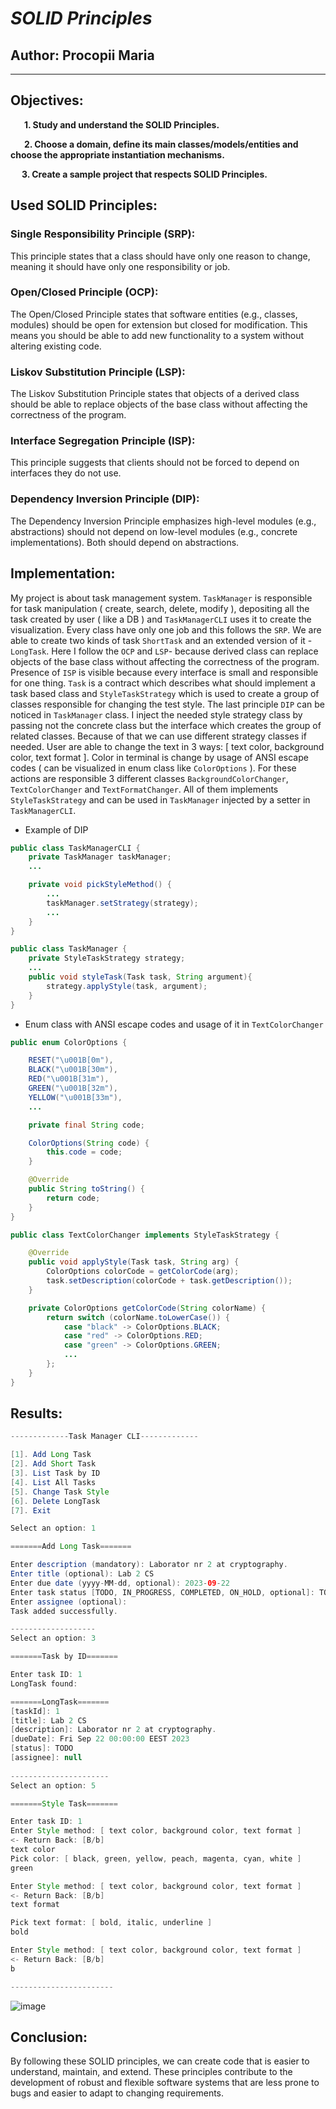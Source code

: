 # *SOLID Principles*


## Author: Procopii Maria

----

## Objectives:

&ensp; &ensp; __1. Study and understand the SOLID Principles.__

&ensp; &ensp; __2. Choose a domain, define its main classes/models/entities and choose the appropriate instantiation mechanisms.__

&ensp; &ensp;__3. Create a sample project that respects SOLID Principles.__


## Used SOLID Principles:

### Single Responsibility Principle (SRP):

This principle states that a class should have only one reason to change, 
meaning it should have only one responsibility or job.

### Open/Closed Principle (OCP):

The Open/Closed Principle states that software entities (e.g., classes, modules) should be open for extension but closed for modification.
This means you should be able to add new functionality to a system without altering existing code.

### Liskov Substitution Principle (LSP):

The Liskov Substitution Principle states that objects of a derived class should be able to replace objects 
of the base class without affecting the correctness of the program.

### Interface Segregation Principle (ISP):

This principle suggests that clients should not be forced to depend on interfaces they do not use.

### Dependency Inversion Principle (DIP):

The Dependency Inversion Principle emphasizes high-level modules (e.g., abstractions) should not depend on low-level modules (e.g., concrete implementations). 
Both should depend on abstractions.

## Implementation:

My project is about task management system. `TaskManager` is responsible for task manipulation ( create, search, delete, modify ), depositing all the task created by user
( like a DB ) and `TaskManagerCLI` uses it to create the visualization. 
Every class have only one job and this follows the `SRP`. We are able to create two kinds of task
`ShortTask` and an extended version of it - `LongTask`. Here I follow the `OCP` and `LSP`- because derived class can replace objects of the base class without 
affecting the correctness of the program. Presence of `ISP` is visible because every interface is small and responsible for one thing. `Task` is a contract which describes
what should implement a task based class and `StyleTaskStrategy` which is used to create a group of classes responsible for changing the test style.
The last principle `DIP` can be noticed in `TaskManager` class. I inject the needed style strategy class by passing not the concrete class but the interface which creates 
the group of related classes. Because of that we can use different strategy classes if needed.
User are able to change the text in 3 ways: [ text color, background color, text format ]. Color in terminal is change by usage of ANSI escape codes ( can be visualized in enum class like `ColorOptions` ). For these actions are responsible 
3 different classes `BackgroundColorChanger`, `TextColorChanger` and `TextFormatChanger`. All of them implements `StyleTaskStrategy` and can be used in `TaskManager` injected by a setter
in `TaskManagerCLI`.

* Example of DIP
```java
public class TaskManagerCLI {
    private TaskManager taskManager;
    ...

    private void pickStyleMethod() {
        ...
        taskManager.setStrategy(strategy);
        ...
    }
}

public class TaskManager {
    private StyleTaskStrategy strategy;
    ...
    public void styleTask(Task task, String argument){
        strategy.applyStyle(task, argument);
    }
}
```

* Enum class with ANSI escape codes and usage of it in `TextColorChanger`
```java
public enum ColorOptions {

    RESET("\u001B[0m"),
    BLACK("\u001B[30m"),
    RED("\u001B[31m"),
    GREEN("\u001B[32m"),
    YELLOW("\u001B[33m"),
    ...

    private final String code;

    ColorOptions(String code) {
        this.code = code;
    }

    @Override
    public String toString() {
        return code;
    }
}

public class TextColorChanger implements StyleTaskStrategy {

    @Override
    public void applyStyle(Task task, String arg) {
        ColorOptions colorCode = getColorCode(arg);
        task.setDescription(colorCode + task.getDescription());
    }

    private ColorOptions getColorCode(String colorName) {
        return switch (colorName.toLowerCase()) {
            case "black" -> ColorOptions.BLACK;
            case "red" -> ColorOptions.RED;
            case "green" -> ColorOptions.GREEN;
            ...
        };
    }
}
```


## Results:
```java
-------------Task Manager CLI-------------

[1]. Add Long Task
[2]. Add Short Task
[3]. List Task by ID
[4]. List All Tasks
[5]. Change Task Style
[6]. Delete LongTask
[7]. Exit

Select an option: 1

=======Add Long Task=======

Enter description (mandatory): Laborator nr 2 at cryptography.
Enter title (optional): Lab 2 CS
Enter due date (yyyy-MM-dd, optional): 2023-09-22
Enter task status [TODO, IN_PROGRESS, COMPLETED, ON_HOLD, optional]: TODO
Enter assignee (optional): 
Task added successfully.

-------------------
Select an option: 3

=======Task by ID=======

Enter task ID: 1
LongTask found:

=======LongTask=======
[taskId]: 1
[title]: Lab 2 CS
[description]: Laborator nr 2 at cryptography.
[dueDate]: Fri Sep 22 00:00:00 EEST 2023
[status]: TODO
[assignee]: null
        
----------------------
Select an option: 5

=======Style Task=======

Enter task ID: 1
Enter Style method: [ text color, background color, text format ]
<- Return Back: [B/b]
text color
Pick color: [ black, green, yellow, peach, magenta, cyan, white ]
green

Enter Style method: [ text color, background color, text format ]
<- Return Back: [B/b]
text format

Pick text format: [ bold, italic, underline ]
bold

Enter Style method: [ text color, background color, text format ]
<- Return Back: [B/b]
b

-----------------------
```
![image](https://github.com/MariaProcopii/TMPS/assets/77497709/80f6654f-3562-479d-97c5-660c85a2de51)


## Conclusion:
By following these SOLID principles, we can create code that is easier to understand, 
maintain, and extend. These principles contribute to the development of robust and 
flexible software systems that are less prone to bugs and easier to adapt to changing requirements.
